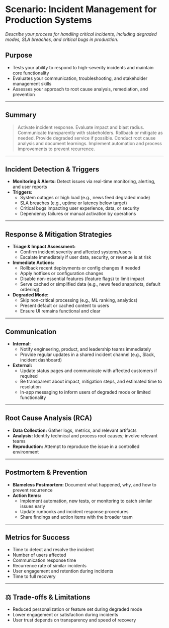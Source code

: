 # Scenario: Incident Management for Production Systems

_Describe your process for handling critical incidents, including degraded modes, SLA breaches, and critical bugs in production._

## Purpose
- Tests your ability to respond to high-severity incidents and maintain core functionality
- Evaluates your communication, troubleshooting, and stakeholder management skills
- Assesses your approach to root cause analysis, remediation, and prevention

---

## Summary
> Activate incident response. Evaluate impact and blast radius. Communicate transparently with stakeholders. Rollback or mitigate as needed. Provide degraded service if possible. Conduct root cause analysis and document learnings. Implement automation and process improvements to prevent recurrence.

---

## Incident Detection & Triggers
- **Monitoring & Alerts:** Detect issues via real-time monitoring, alerting, and user reports
- **Triggers:**
  - System outages or high load (e.g., news feed degraded mode)
  - SLA breaches (e.g., uptime or latency below target)
  - Critical bugs impacting user experience, data, or security
  - Dependency failures or manual activation by operations

---

## Response & Mitigation Strategies
- **Triage & Impact Assessment:**
  - Confirm incident severity and affected systems/users
  - Escalate immediately if user data, security, or revenue is at risk
- **Immediate Actions:**
  - Rollback recent deployments or config changes if needed
  - Apply hotfixes or configuration changes
  - Disable non-essential features (feature flags) to limit impact
  - Serve cached or simplified data (e.g., news feed snapshots, default ordering)
- **Degraded Mode:**
  - Skip non-critical processing (e.g., ML ranking, analytics)
  - Present default or cached content to users
  - Ensure UI remains functional and clear

---

## Communication
- **Internal:**
  - Notify engineering, product, and leadership teams immediately
  - Provide regular updates in a shared incident channel (e.g., Slack, incident dashboard)
- **External:**
  - Update status pages and communicate with affected customers if required
  - Be transparent about impact, mitigation steps, and estimated time to resolution
  - In-app messaging to inform users of degraded mode or limited functionality

---

## Root Cause Analysis (RCA)
- **Data Collection:** Gather logs, metrics, and relevant artifacts
- **Analysis:** Identify technical and process root causes; involve relevant teams
- **Reproduction:** Attempt to reproduce the issue in a controlled environment

---

## Postmortem & Prevention
- **Blameless Postmortem:** Document what happened, why, and how to prevent recurrence
- **Action Items:**
  - Implement automation, new tests, or monitoring to catch similar issues early
  - Update runbooks and incident response procedures
  - Share findings and action items with the broader team

---

## Metrics for Success
- Time to detect and resolve the incident
- Number of users affected
- Communication response time
- Recurrence rate of similar incidents
- User engagement and retention during incidents
- Time to full recovery

---

## ⚖️ Trade-offs & Limitations
- Reduced personalization or feature set during degraded mode
- Lower engagement or satisfaction during incidents
- User trust depends on transparency and speed of recovery


